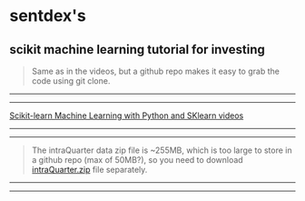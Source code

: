 # sentdex's
## scikit machine learning tutorial for investing

> Same as in the videos, but a github repo makes it easy to grab the code using git clone.

***
***

[Scikit-learn Machine Learning with Python and SKlearn videos](https://www.youtube.com/playlist?list=PLQVvvaa0QuDd0flgGphKCej-9jp-QdzZ3 "Scikit-learn Machine Learning with Python and SKlearn videos")

***
***

> The intraQuarter data zip file is ~255MB, which is too large to store in a github repo (max of 50MB?), so you need to
download [intraQuarter.zip](http://pythonprogramming.net/downloads/intraQuarter.zip "intraQuarter.zip") file separately.

***
***
